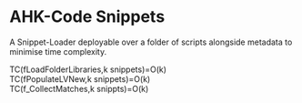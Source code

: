 # AHK-Code Snippets

A Snippet-Loader deployable over a folder of scripts alongside metadata to minimise time complexity.


TC(fLoadFolderLibraries,k snippets)=O(k)  
TC(fPopulateLVNew,k snippets)=O(k)  
TC(f_CollectMatches,k snippts)=O(k)
